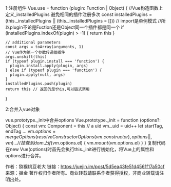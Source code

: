 1:注册组件
Vue.use = function (plugin: Function | Object) {
    //Vue构造函数上定义_installedPlugins 避免相同的插件注册多次
    const installedPlugins = (this._installedPlugins || (this._installedPlugins = []))
    // import是单例模式
    //所以plugin不论是Fuction还是Object同一个插件都是同一个
    if (installedPlugins.indexOf(plugin) > -1) {
      return this
    }

    // additional parameters
    const args = toArray(arguments, 1)
    // Vue作为第一个参数传递给插件
    args.unshift(this)
    if (typeof plugin.install === 'function') {
      plugin.install.apply(plugin, args)
    } else if (typeof plugin === 'function') {
      plugin.apply(null, args)
    }
    installedPlugins.push(plugin)
    return this // 返回的是this,可以链式调用
  }

  2:合并入vue对象

vue.prototype._init中合并options
 Vue.prototype._init = function (options?: Object) {
    const vm: Component = this
    // a uid
    vm._uid = uid++
    let startTag, endTag
    ...
    vm.$options = mergeOptions(
        resolveConstructorOptions(vm.constructor),
        options || {},
        vm
      )
     ...
     // 挂载到dom上
    if (vm.$options.el) {
      vm.$mount(vm.$options.el)
    }
}
复制代码在new Vue(options)时首先会执行this._init进行初始化，将Vue上的属性和options进行合并。

作者：猕猴桃豆老大
链接：https://juejin.im/post/5d5ea43fe51d4561f17a50cf
来源：掘金
著作权归作者所有。商业转载请联系作者获得授权，非商业转载请注明出处。

